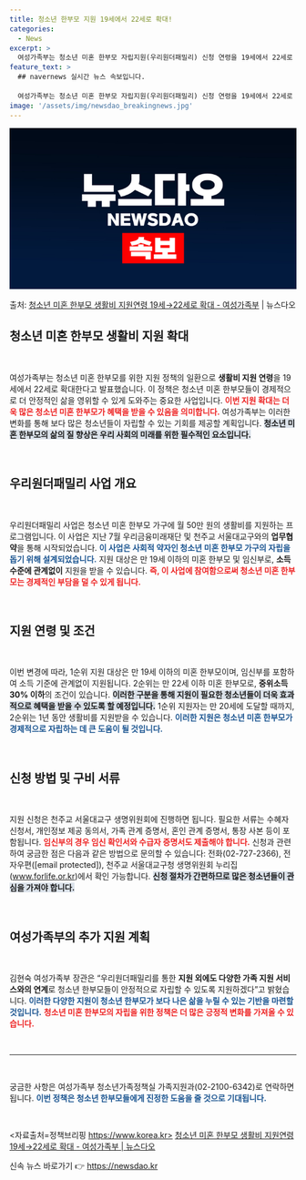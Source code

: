 ```yaml
---
title: 청소년 한부모 지원 19세에서 22세로 확대!
categories:
  - News
excerpt: >
  여성가족부는 청소년 미혼 한부모 자립지원(우리원더패밀리) 신청 연령을 19세에서 22세로 확대한다고 4일 밝…
feature_text: >
  ## navernews 실시간 뉴스 속보입니다.

  여성가족부는 청소년 미혼 한부모 자립지원(우리원더패밀리) 신청 연령을 19세에서 22세로 확대한다고 4일 밝…
image: '/assets/img/newsdao_breakingnews.jpg'
---
```


![뉴스다오 속보](/assets/img/newsdao_breakingnews.jpg)

<p>출처: <a href="https://newsdao.kr/2717" rel="dofollow">청소년 미혼 한부모 생활비 지원연령 19세→22세로 확대 - 여성가족부</a> | 뉴스다오</p>

<h2 data-ke-size="size26">청소년 미혼 한부모 생활비 지원 확대</h2>

<p data-ke-size="size16">&nbsp;</p>

여성가족부는 청소년 미혼 한부모를 위한 지원 정책의 일환으로 **생활비 지원 연령**을 19세에서 22세로 확대한다고 발표했습니다. 이 정책은 청소년 미혼 한부모들이 경제적으로 더 안정적인 삶을 영위할 수 있게 도와주는 중요한 사업입니다. <b><span style="color: #ee2323;">이번 지원 확대는 더욱 많은 청소년 미혼 한부모가 혜택을 받을 수 있음을 의미합니다.</span></b> 여성가족부는 이러한 변화를 통해 보다 많은 청소년들이 자립할 수 있는 기회를 제공할 계획입니다. <b><span style="background-color: #21538527;">청소년 미혼 한부모의 삶의 질 향상은 우리 사회의 미래를 위한 필수적인 요소입니다.</span></b> 

<p data-ke-size="size16">&nbsp;</p>

<h2 data-ke-size="size26">우리원더패밀리 사업 개요</h2>

<p data-ke-size="size16">&nbsp;</p>

우리원더패밀리 사업은 청소년 미혼 한부모 가구에 월 50만 원의 생활비를 지원하는 프로그램입니다. 이 사업은 지난 7월 우리금융미래재단 및 천주교 서울대교구와의 **업무협약**을 통해 시작되었습니다.  <b><span style="color: #1a5490;">이 사업은 사회적 약자인 청소년 미혼 한부모 가구의 자립을 돕기 위해 설계되었습니다.</span></b> 지원 대상은 만 19세 이하의 미혼 한부모 및 임신부로, **소득 수준에 관계없이** 지원을 받을 수 있습니다. <b><span style="color: #ee2323;">즉, 이 사업에 참여함으로써 청소년 미혼 한부모는 경제적인 부담을 덜 수 있게 됩니다.</span></b> 

<p data-ke-size="size16">&nbsp;</p>

<h2 data-ke-size="size26">지원 연령 및 조건</h2>

<p data-ke-size="size16">&nbsp;</p>

이번 변경에 따라, 1순위 지원 대상은 만 19세 이하의 미혼 한부모이며, 임신부를 포함하여 소득 기준에 관계없이 지원됩니다. 2순위는 만 22세 이하 미혼 한부모로, **중위소득 30% 이하**의 조건이 있습니다. <b><span style="background-color: #21538527;">이러한 구분을 통해 지원이 필요한 청소년들이 더욱 효과적으로 혜택을 받을 수 있도록 할 예정입니다.</span></b> 1순위 지원자는 만 20세에 도달할 때까지, 2순위는 1년 동안 생활비를 지원받을 수 있습니다. <b><span style="color: #1a5490;">이러한 지원은 청소년 미혼 한부모가 경제적으로 자립하는 데 큰 도움이 될 것입니다.</span></b> 

<p data-ke-size="size16">&nbsp;</p>

<h2 data-ke-size="size26">신청 방법 및 구비 서류</h2>

<p data-ke-size="size16">&nbsp;</p>

지원 신청은 천주교 서울대교구 생명위원회에 진행하면 됩니다. 필요한 서류는 수혜자 신청서, 개인정보 제공 동의서, 가족 관계 증명서, 혼인 관계 증명서, 통장 사본 등이 포함됩니다. <b><span style="color: #ee2323;">임신부의 경우 임신 확인서와 수급자 증명서도 제출해야 합니다.</span></b> 신청과 관련하여 궁금한 점은 다음과 같은 방법으로 문의할 수 있습니다: 전화(02-727-2366), 전자우편([email protected]), 천주교 서울대교구청 생명위원회 누리집(www.forlife.or.kr)에서 확인 가능합니다. <b><span style="background-color: #21538527;">신청 절차가 간편하므로 많은 청소년들이 관심을 가져야 합니다.</span></b> 

<p data-ke-size="size16">&nbsp;</p>

<h2 data-ke-size="size26">여성가족부의 추가 지원 계획</h2>

<p data-ke-size="size16">&nbsp;</p>

김현숙 여성가족부 장관은 “우리원더패밀리를 통한 **지원 외에도 다양한 가족 지원 서비스와의 연계**로 청소년 한부모들이 안정적으로 자립할 수 있도록 지원하겠다”고 밝혔습니다. <b><span style="color: #1a5490;">이러한 다양한 지원이 청소년 한부모가 보다 나은 삶을 누릴 수 있는 기반을 마련할 것입니다.</span></b> <b><span style="color: #ee2323;">청소년 미혼 한부모의 자립을 위한 정책은 더 많은 긍정적 변화를 가져올 수 있습니다.</span></b> 

<p data-ke-size="size16">&nbsp;</p>

<hr>

<p data-ke-size="size16">&nbsp;</p>

궁금한 사항은 여성가족부 청소년가족정책실 가족지원과(02-2100-6342)로 연락하면 됩니다. <b><span style="color: #1a5490;">이번 정책은 청소년 한부모들에게 진정한 도움을 줄 것으로 기대됩니다.</span></b>

<p data-ke-size="size16">&nbsp;</p>

<자료출처=정책브리핑 https://www.korea.kr>
<a href="https://newsdao.kr/2717">청소년 미혼 한부모 생활비 지원연령 19세→22세로 확대 - 여성가족부 | 뉴스다오</a> 

신속 뉴스 바로가기 👉 <a href="https://newsdao.kr" rel="dofollow">https://newsdao.kr</a>


